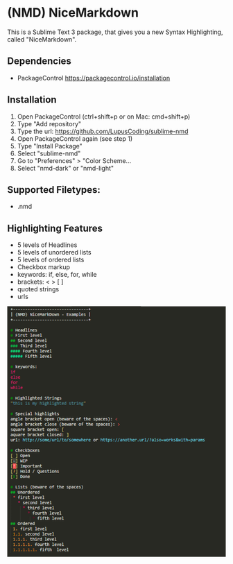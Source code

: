 # (NMD) NiceMarkdown

This is a Sublime Text 3 package, that gives you a new Syntax Highlighting, called "NiceMarkdown".

## Dependencies
* PackageControl https://packagecontrol.io/installation

## Installation
1. Open PackageControl (ctrl+shift+p or on Mac: cmd+shift+p)
2. Type "Add repository"
3. Type the url: https://github.com/LupusCoding/sublime-nmd
4. Open PackageControl again (see step 1)
5. Type "Install Package"
6. Select "sublime-nmd"
7. Go to "Preferences" > "Color Scheme...
8. Select "nmd-dark" or "nmd-light"

## Supported Filetypes:
* .nmd

## Highlighting Features
* 5 levels of Headlines
* 5 levels of unordered lists
* 5 levels of ordered lists
* Checkbox markup
* keywords: if, else, for, while
* brackets: < > [ ]
* quoted strings
* urls

![Example image](./example.png)
